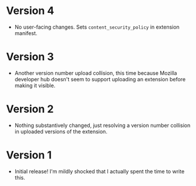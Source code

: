# Version 4

* No user-facing changes. Sets `content_security_policy` in extension
  manifest.

# Version 3

* Another version number upload collision, this time because Mozilla
  developer hub doesn't seem to support uploading an extension before
  making it visible.

# Version 2

* Nothing substantively changed, just resolving a version number
  collision in uploaded versions of the extension.

# Version 1

* Initial release! I'm mildly shocked that I actually spent the time
  to write this.
